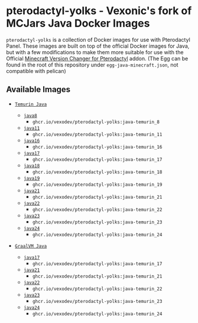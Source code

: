 # pterodactyl-yolks - Vexonic's fork of MCJars Java Docker Images

`pterodactyl-yolks` is a collection of Docker images for use with Pterodactyl Panel. These images are built on top of the official Docker images for Java, but with a few modifications to make them more suitable for use with the Official [Minecraft Version Changer for Pterodactyl](https://www.sourcexchange.net/products/version-changer) addon. (The Egg can be found in the root of this repository under `egg-java-minecraft.json`, not compatible with pelican)

## Available Images

* [`Temurin Java`](https://github.com/vexodev/pterodactyl-yolks/tree/main/java/temurin)
  * [`java8`](https://github.com/vexodev/pterodactyl-yolks/tree/main/java/temurin/8)
    * `ghcr.io/vexodev/pterodactyl-yolks:java-temurin_8`
  * [`java11`](https://github.com/vexodev/pterodactyl-yolks/tree/main/java/temurin/11)
    * `ghcr.io/vexodev/pterodactyl-yolks:java-temurin_11`
  * [`java16`](https://github.com/vexodev/pterodactyl-yolks/tree/main/java/temurin/16)
    * `ghcr.io/vexodev/pterodactyl-yolks:java-temurin_16`
  * [`java17`](https://github.com/vexodev/pterodactyl-yolks/tree/main/java/temurin/17)
    * `ghcr.io/vexodev/pterodactyl-yolks:java-temurin_17`
  * [`java18`](https://github.com/vexodev/pterodactyl-yolks/tree/main/java/temurin/18)
    * `ghcr.io/vexodev/pterodactyl-yolks:java-temurin_18`
  * [`java19`](https://github.com/vexodev/pterodactyl-yolks/tree/main/java/temurin/19)
    * `ghcr.io/vexodev/pterodactyl-yolks:java-temurin_19`
  * [`java21`](https://github.com/vexodev/pterodactyl-yolks/tree/main/java/temurin/21)
    * `ghcr.io/vexodev/pterodactyl-yolks:java-temurin_21`
  * [`java22`](https://github.com/vexodev/pterodactyl-yolks/tree/main/java/temurin/22)
    * `ghcr.io/vexodev/pterodactyl-yolks:java-temurin_22`
  * [`java23`](https://github.com/vexodev/pterodactyl-yolks/tree/main/java/temurin/23)
    * `ghcr.io/vexodev/pterodactyl-yolks:java-temurin_23`
  * [`java24`](https://github.com/vexodev/pterodactyl-yolks/tree/main/java/temurin/24)
    * `ghcr.io/vexodev/pterodactyl-yolks:java-temurin_24`

* [`GraalVM Java`](https://github.com/vexodev/pterodactyl-yolks/tree/main/java/temurin/temurin)
  * [`java17`](https://github.com/vexodev/pterodactyl-yolks/tree/main/java/temurin/17)
    * `ghcr.io/vexodev/pterodactyl-yolks:java-temurin_17`
  * [`java21`](https://github.com/vexodev/pterodactyl-yolks/tree/main/java/temurin/21)
    * `ghcr.io/vexodev/pterodactyl-yolks:java-temurin_21`
  * [`java22`](https://github.com/vexodev/pterodactyl-yolks/tree/main/java/temurin/22)
    * `ghcr.io/vexodev/pterodactyl-yolks:java-temurin_22`
  * [`java23`](https://github.com/vexodev/pterodactyl-yolks/tree/main/java/temurin/23)
    * `ghcr.io/vexodev/pterodactyl-yolks:java-temurin_23`
  * [`java24`](https://github.com/vexodev/pterodactyl-yolks/tree/main/java/temurin/24)
    * `ghcr.io/vexodev/pterodactyl-yolks:java-temurin_24`
